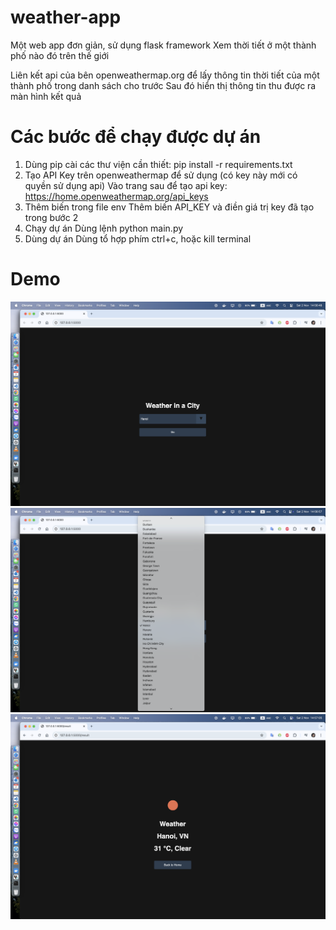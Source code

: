 # weather-app
Một web app đơn giản, sử dụng flask framework
Xem thời tiết ở một thành phố nào đó trên thế giới

Liên kết api của bên openweathermap.org để lấy thông tin thời tiết của một thành phố trong danh sách cho trước
Sau đó hiển thị thông tin thu được ra màn hình kết quả

# Các bước để chạy được dự án
1. Dùng pip cài các thư viện cần thiết: pip install -r requirements.txt
2. Tạo API Key trên openweathermap để sử dụng (có key này mới có quyền sử dụng api)
 Vào trang sau để tạo api key: https://home.openweathermap.org/api_keys
3. Thêm biến trong file env
 Thêm biến API_KEY và điền giá trị key đã tạo trong bước 2
4. Chạy dự án
 Dùng lệnh python main.py
5. Dùng dự án
 Dùng tổ hợp phím ctrl+c, hoặc kill terminal

# Demo
<img src="static/img/demo/weather-app-01.png" alt="Demo Image 1" width="800" />

<img src="static/img/demo/weather-app-02.png" alt="Demo Image 2" width="800" />

<img src="static/img/demo/weather-app-03.png" alt="Demo Image 3" width="800" />